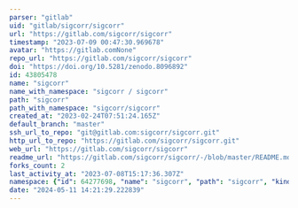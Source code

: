 ```yaml
---
parser: "gitlab"
uid: "gitlab/sigcorr/sigcorr"
url: "https://gitlab.com/sigcorr/sigcorr"
timestamp: "2023-07-09 00:47:30.969678"
avatar: "https://gitlab.comNone"
repo_url: "https://gitlab.com/sigcorr/sigcorr"
doi: "https://doi.org/10.5281/zenodo.8096892"
id: 43805478
name: "sigcorr"
name_with_namespace: "sigcorr / sigcorr"
path: "sigcorr"
path_with_namespace: "sigcorr/sigcorr"
created_at: "2023-02-24T07:51:24.165Z"
default_branch: "master"
ssh_url_to_repo: "git@gitlab.com:sigcorr/sigcorr.git"
http_url_to_repo: "https://gitlab.com/sigcorr/sigcorr.git"
web_url: "https://gitlab.com/sigcorr/sigcorr"
readme_url: "https://gitlab.com/sigcorr/sigcorr/-/blob/master/README.md"
forks_count: 2
last_activity_at: "2023-07-08T15:17:36.307Z"
namespace: {"id": 64277698, "name": "sigcorr", "path": "sigcorr", "kind": "group", "full_path": "sigcorr", "parent_id": null, "avatar_url": null, "web_url": "https://gitlab.com/groups/sigcorr"}
date: "2024-05-11 14:21:29.222839"
---
```

